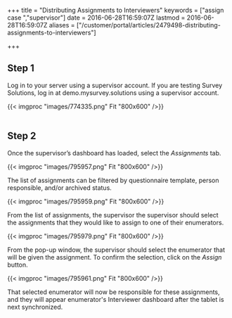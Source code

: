 ﻿+++
title = "Distributing Assignments to Interviewers"
keywords = ["assign case ","supervisor"]
date = 2016-06-28T16:59:07Z
lastmod = 2016-06-28T16:59:07Z
aliases = ["/customer/portal/articles/2479498-distributing-assignments-to-interviewers"]

+++

Step 1
------

  
Log in to your server using a supervisor account. If you are testing
Survey Solutions, log in at demo.mysurvey.solutions using a supervisor
account.   
  
  
{{< imgproc "images/774335.png" Fit "800x600" />}}  
 

Step 2
------

  
Once the supervisor’s dashboard has loaded, select the *Assignments*
tab.  
  
{{< imgproc "images/795957.png" Fit "800x600" />}}  
  
The list of assignments can be filtered by questionnaire template,
person responsible, and/or archived status.  
  
{{< imgproc "images/795959.png" Fit "800x600" />}}  
  
From the list of assignments, the supervisor the supervisor should
select the assignments that they would like to assign to one of their
enumerators.  
  
{{< imgproc "images/795979.png" Fit "800x600" />}}  
  
From the pop-up window, the supervisor should select the enumerator that
will be given the assignment. To confirm the selection, click on
the *Assign* button.   
  
{{< imgproc "images/795961.png" Fit "800x600" />}}  
  
That selected enumerator will now be responsible for these assignments,
and they will appear enumerator's Interviewer dashboard after the tablet
is next synchronized.

